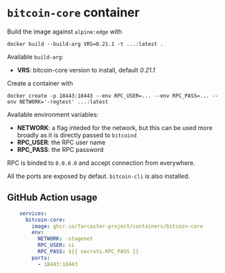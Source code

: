 `bitcoin-core` container
===

Build the image against `alpine:edge` with

```
docker build --build-arg VRS=0.21.1 -t ...:latest .
```

Available `build-arg`:

- **VRS**: bitcoin-core version to install, default *0.21.1*

Create a container with

```
docker create -p 18443:18443 --env RPC_USER=... --env RPC_PASS=... --env NETWORK='-regtest' ...:latest
```

Available environment variables:

- **NETWORK**: a flag inteded for the network, but this can be used more broadly as it is directly passed to `bitcoind`
- **RPC_USER**: the RPC user name
- **RPC_PASS**: the RPC password

RPC is binded to `0.0.0.0` and accept connection from everywhere.

All the ports are exposed by defaut. `bitcoin-cli` is also installed.

## GitHub Action usage

```yaml
    services:
      bitcoin-core:
        image: ghcr.io/farcaster-project/containers/bitcoin-core
        env:
          NETWORK: -stagenet
          RPC_USER: ci
          RPC_PASS: ${{ secrets.RPC_PASS }}
        ports:
          - 18443:18443
```
